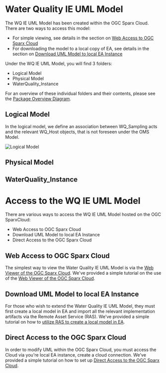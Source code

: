 # Water Quality IE UML Model
The WQ IE UML Model has been created within the OGC Sparx Cloud. There are two ways to access this model:
- For simple viewing, see details in the section on [Web Access to OGC Sparx Cloud](https://github.com/opengeospatial/WaterQualityIE/blob/master/Model/ReadMe.md#web-access-to-ogc-sparx-cloud)
- For downloading the model to a local copy of EA, see details in the section on [Download UML Model to local EA Instance
](https://github.com/opengeospatial/WaterQualityIE/blob/master/Model/ReadMe.md#download-uml-model-to-local-ea-instance)

Under the WQ IE UML Model, you will find 3 folders:
- Logical Model
- Physical Model
- WaterQuality_Instance

For an overview of these individual folders and their contents, please see the [Package Overview Diagram](https://umltool.ogc.org/index.php?m=7&o=BDD2204B-5E02-44b5-8F54-10A230C2491F).

## Logical Model
In the logical model, we define an association between WQ_Sampling acts and the relevant WQ_Host objects, that is not foreseen under the OMS Model.

![Logical Model](https://github.com/opengeospatial/WaterQualityIE/assets/11915304/d09e7fe5-1be0-47e2-a87d-335ba07cd86c)

## Physical Model


## WaterQuality_Instance

# Access to the WQ IE UML Model
There are various ways to access the WQ IE UML Model hosted on the OGC SparxCloud:
- Web Access to OGC Sparx Cloud
- Download UML Model to local EA Instance
- Direct Access to the OGC Sparx Cloud

## Web Access to OGC Sparx Cloud
The simplest way to view the Water Quality IE UML Model is via the [Web Viewer of the OGC Sparx Cloud](https://umltool.ogc.org/login.php). We've provided a simple tutorial on the use of the [Web Viewer of the OGC Sparx Cloud](https://github.com/opengeospatial/WaterQualityIE/blob/master/Model/WebAccess.md).


## Download UML Model to local EA Instance
For those who wish to extend the Water Quality IE UML Model, they must first create a local model in EA and import all the relevant implementation artifacts via the Remote Asset Service (RAS). We've provided a simple tutorial on how to [utilize RAS to create a local model in EA](https://github.com/opengeospatial/WaterQualityIE/blob/master/Model/ImportEA-Local.md).

## Direct Access to the OGC Sparx Cloud
In order to modify UML within the OGC Sparx Cloud, you must access the Cloud via you're local EA instance, create a cloud connection. We've provided a simple tutorial on how to set up [Direct Access to the OGC Sparx Cloud](https://github.com/opengeospatial/WaterQualityIE/blob/master/Model/DirectAccessCloud.md).
